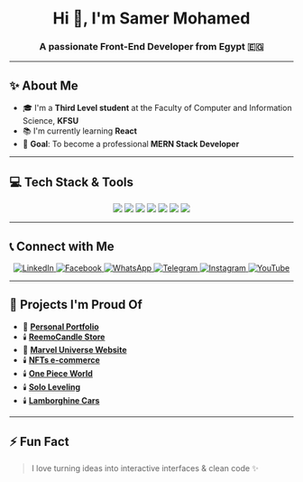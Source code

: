 <h1 align="center">Hi 👋, I'm Samer Mohamed</h1>
<h3 align="center">A passionate Front-End Developer from Egypt 🇪🇬</h3>

---

## ✨ About Me

- 🎓 I'm a **Third Level student** at the Faculty of Computer and Information Science, **KFSU**
- 📚 I'm currently learning **React**
- 🎯 **Goal**: To become a professional **MERN Stack Developer**

---

## 💻 Tech Stack & Tools

<p align="center">
  <img src="https://img.shields.io/badge/HTML5-e34c26?style=for-the-badge&logo=html5&logoColor=white" />
  <img src="https://img.shields.io/badge/CSS3-1572B6?style=for-the-badge&logo=css3&logoColor=white" />
  <img src="https://img.shields.io/badge/JavaScript-F7DF1E?style=for-the-badge&logo=javascript&logoColor=black" />
  <img src="https://img.shields.io/badge/React-20232a?style=for-the-badge&logo=react&logoColor=61dafb" />
  <img src="https://img.shields.io/badge/Sass-cc6699?style=for-the-badge&logo=sass&logoColor=white" />
  <img src="https://img.shields.io/badge/Bootstrap-563d7c?style=for-the-badge&logo=bootstrap&logoColor=white" />
  <img src="https://img.shields.io/badge/TailwindCSS-38bdf8?style=for-the-badge&logo=tailwind-css&logoColor=white" />
</p>

---

## 📞 Connect with Me

<p align="center">
  <a href="https://www.linkedin.com/in/samer-mohamed-5b2586280/" target="_blank">
    <img src="https://img.icons8.com/color/48/000000/linkedin.png" title="LinkedIn" />
  </a>
  <a href="https://www.facebook.com/samer.mohamed.979473/" target="_blank">
    <img src="https://img.icons8.com/color/48/000000/facebook-new.png" title="Facebook" />
  </a>
  <a href="https://wa.me/qr/DSRQF7O6GN4JL1" target="_blank">
    <img src="https://img.icons8.com/color/48/000000/whatsapp--v1.png" title="WhatsApp" />
  </a>
  <a href="https://t.me/+201065849076" target="_blank">
    <img src="https://img.icons8.com/color/48/000000/telegram-app--v1.png" title="Telegram" />
  </a>
  <a href="https://www.instagram.com/samer_mohamed96/?utm_source=qr&igshid=MzNlNGNkZWQ4Mg%3D%3D" target="_blank">
    <img src="https://img.icons8.com/color/48/000000/instagram-new.png" title="Instagram" />
  </a>
  <a href="https://www.youtube.com/@Samer-Mohamed-96" target="_blank">
  <img src="https://img.icons8.com/color/48/000000/youtube-play.png" title="YouTube" />
</a>
</p>

---

## 🚀 Projects I'm Proud Of

- 💎 [**Personal Portfolio**](https://samermo11.github.io/Portfolio/)
- 🕯️ [**ReemoCandle Store**](https://reemo-candle-store.netlify.app/)  
- 👑 [**Marvel Universe Website**](https://samermo11.github.io/Marvel-Universe/)  
- 🕯️ [**NFTs e-commerce**](https://samermo11.github.io/NFTs/)  
- 🕯️ [**One Piece World**](https://samermo11.github.io/OnePiece-World/)  
- 🕯️ [**Solo Leveling**](https://sololeveling-arise.netlify.app/)  
- 🕯️ [**Lamborghine Cars**](https://samermo11.github.io/Cars/)  
---

## ⚡ Fun Fact

> I love turning ideas into interactive interfaces & clean code ✨
